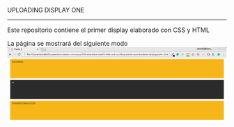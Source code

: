 UPLOADING DISPLAY ONE
_____________________


Este repositorio contiene el primer display elaborado con CSS y HTML



La página se mostrará del siguiente modo
![recursos](assets/img/DisplayOne.png)
